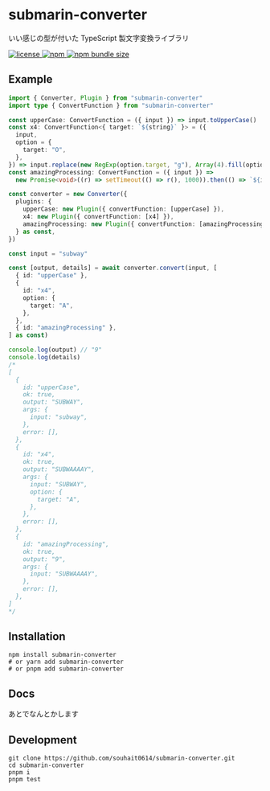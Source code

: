 # submarin-converter

いい感じの型が付いた TypeScript 製文字変換ライブラリ

<a href="/LICENSE" target="_blank">
  <img
    src="https://img.shields.io/github/license/souhait0614/submarin-converter?style=flat-square"
    alt="license"
  >
</a>
<a href="https://www.npmjs.com/package/submarin-converter" target="_blank">
  <img src="https://img.shields.io/npm/v/submarin-converter?style=flat-square" alt="npm">
</a>
<a href="https://bundlephobia.com/package/submarin-converter" target="_blank">
  <img
    src="https://img.shields.io/bundlephobia/min/submarin-converter?style=flat-square"
    alt="npm bundle size"
  >
</a>

## Example

```typescript
import { Converter, Plugin } from "submarin-converter"
import type { ConvertFunction } from "submarin-converter"

const upperCase: ConvertFunction = ({ input }) => input.toUpperCase()
const x4: ConvertFunction<{ target: `${string}` }> = ({
  input,
  option = {
    target: "O",
  },
}) => input.replace(new RegExp(option.target, "g"), Array(4).fill(option.target).join(""))
const amazingProcessing: ConvertFunction = ({ input }) =>
  new Promise<void>((r) => setTimeout(() => r(), 1000)).then(() => `${input.length}`)

const converter = new Converter({
  plugins: {
    upperCase: new Plugin({ convertFunction: [upperCase] }),
    x4: new Plugin({ convertFunction: [x4] }),
    amazingProcessing: new Plugin({ convertFunction: [amazingProcessing] }),
  } as const,
})

const input = "subway"

const [output, details] = await converter.convert(input, [
  { id: "upperCase" },
  {
    id: "x4",
    option: {
      target: "A",
    },
  },
  { id: "amazingProcessing" },
] as const)

console.log(output) // "9"
console.log(details)
/*
[
  {
    id: "upperCase",
    ok: true,
    output: "SUBWAY",
    args: {
      input: "subway",
    },
    error: [],
  },
  {
    id: "x4",
    ok: true,
    output: "SUBWAAAAY",
    args: {
      input: "SUBWAY",
      option: {
        target: "A",
      },
    },
    error: [],
  },
  {
    id: "amazingProcessing",
    ok: true,
    output: "9",
    args: {
      input: "SUBWAAAAY",
    },
    error: [],
  },
]
*/
```

## Installation

```shell
npm install submarin-converter
# or yarn add submarin-converter
# or pnpm add submarin-converter
```

## Docs

あとでなんとかします

## Development

```shell
git clone https://github.com/souhait0614/submarin-converter.git
cd submarin-converter
pnpm i
pnpm test
```

